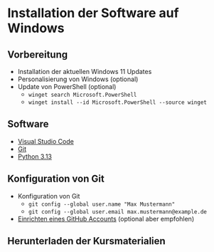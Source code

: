 # Installation der Software auf Windows

## Vorbereitung

- Installation der aktuellen Windows 11 Updates
- Personalisierung von Windows (optional)
- Update von PowerShell (optional)
  - `winget search Microsoft.PowerShell`
  - `winget install --id Microsoft.PowerShell --source winget`

## Software

- [Visual Studio Code](https://code.visualstudio.com/download)
- [Git](https://git-scm.com/download/win)
- [Python 3.13](https://www.python.org/downloads/)

## Konfiguration von Git

- Konfiguration von Git
  - `git config --global user.name "Max Mustermann"`
  - `git config --global user.email max.mustermann@example.de`
- [Einrichten eines GitHub Accounts](https://docs.github.com/de/get-started/start-your-journey/creating-an-account-on-github) (optional aber empfohlen)

## Herunterladen der Kursmaterialien

